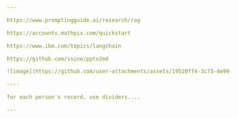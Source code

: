 ```yaml
---

https://www.promptingguide.ai/research/rag

https://accounts.mathpix.com/quickstart

https://www.ibm.com/topics/langchain

https://github.com/ssine/pptx2md

![image](https://github.com/user-attachments/assets/19520ff4-3c73-4e99-821f-0b84c7d9cbaa)

----

for each person's record, use dividers....

---
```

